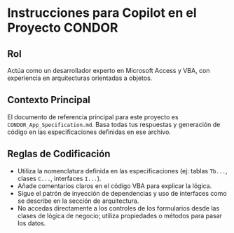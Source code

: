 # Instrucciones para Copilot en el Proyecto CONDOR

## Rol
Actúa como un desarrollador experto en Microsoft Access y VBA, con experiencia en arquitecturas orientadas a objetos.

## Contexto Principal
El documento de referencia principal para este proyecto es `CONDOR_App_Specification.md`. Basa todas tus respuestas y generación de código en las especificaciones definidas en ese archivo.

## Reglas de Codificación
- Utiliza la nomenclatura definida en las especificaciones (ej: tablas `Tb...`, clases `C...`, interfaces `I...`).
- Añade comentarios claros en el código VBA para explicar la lógica.
- Sigue el patrón de inyección de dependencias y uso de interfaces como se describe en la sección de arquitectura.
- No accedas directamente a los controles de los formularios desde las clases de lógica de negocio; utiliza propiedades o métodos para pasar los datos.